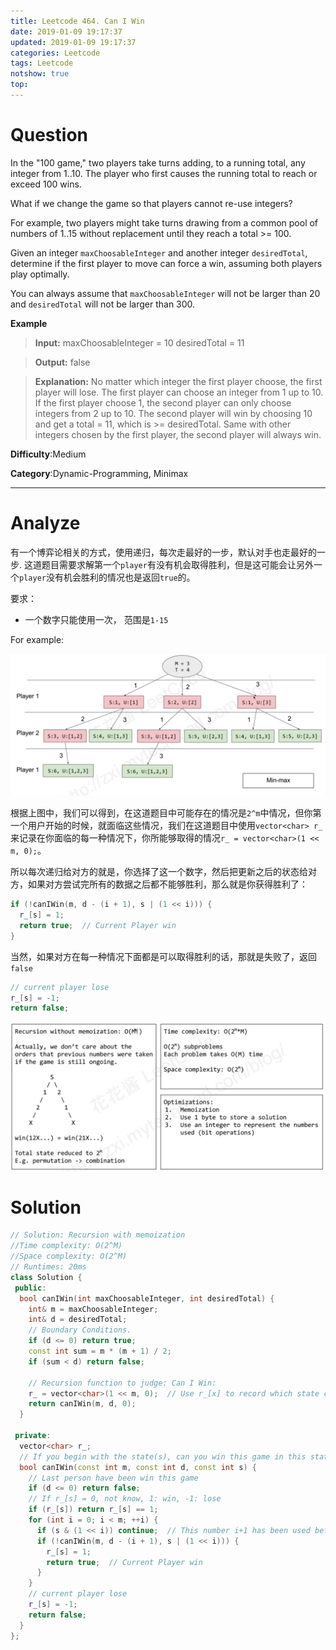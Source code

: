 ```yaml
---
title: Leetcode 464. Can I Win
date: 2019-01-09 19:17:37
updated: 2019-01-09 19:17:37
categories: Leetcode
tags: Leetcode
notshow: true
top:
---
```


# Question

In the "100 game," two players take turns adding, to a running total, any integer from 1..10. The player who first causes the running total to reach or exceed 100 wins.

What if we change the game so that players cannot re-use integers?

For example, two players might take turns drawing from a common pool of numbers of 1..15 without replacement until they reach a total >= 100.

Given an integer  `maxChoosableInteger`  and another integer  `desiredTotal`, determine if the first player to move can force a win, assuming both players play optimally.

You can always assume that  `maxChoosableInteger`  will not be larger than 20 and  `desiredTotal`  will not be larger than 300.

**Example**

> **Input:**
> maxChoosableInteger = 10
> desiredTotal = 11

> **Output:**
> false

> **Explanation:**
> No matter which integer the first player choose, the first player will lose.
> The first player can choose an integer from 1 up to 10.
> If the first player choose 1, the second player can only choose integers from 2 up to 10.
> The second player will win by choosing 10 and get a total = 11, which is >= desiredTotal.
> Same with other integers chosen by the first player, the second player will always win.

**Difficulty**:Medium

**Category**:Dynamic-Programming, Minimax

<!-- more -->

------------

# Analyze

有一个博弈论相关的方式，使用递归，每次走最好的一步，默认对手也走最好的一步. 这道题目需要求解第一个`player`有没有机会取得胜利，但是这可能会让另外一个`player`没有机会胜利的情况也是返回`true`的。

要求：
- 一个数字只能使用一次， 范围是`1-15`

For example:

![](/images/in-post/2019-01-09-Leetcode-464-Can-I-Win/2019-01-10-00-35-12.png)

根据上图中，我们可以得到，在这道题目中可能存在的情况是`2^m`中情况，但你第一个用户开始的时候，就面临这些情况，我们在这道题目中使用`vector<char> r_`来记录在你面临的每一种情况下，你所能够取得的情况`r_ = vector<char>(1 << m, 0);`。

所以每次递归给对方的就是，你选择了这一个数字，然后把更新之后的状态给对方，如果对方尝试完所有的数据之后都不能够胜利，那么就是你获得胜利了：

```cpp
if (!canIWin(m, d - (i + 1), s | (1 << i))) {
  r_[s] = 1;
  return true;  // Current Player win
}
```

当然，如果对方在每一种情况下面都是可以取得胜利的话，那就是失败了，返回`false`

```cpp
// current player lose
r_[s] = -1;
return false;
```

![](/images/in-post/2019-01-09-Leetcode-464-Can-I-Win/2019-01-10-17-25-19.png)

# Solution

```cpp
// Solution: Recursion with memoization
//Time complexity: O(2^M)
//Space complexity: O(2^M)
// Runtimes: 20ms
class Solution {
 public:
  bool canIWin(int maxChoosableInteger, int desiredTotal) {
    int& m = maxChoosableInteger;
    int& d = desiredTotal;
    // Boundary Conditions.
    if (d <= 0) return true;
    const int sum = m * (m + 1) / 2;
    if (sum < d) return false;

    // Recursion function to judge: Can I Win:
    r_ = vector<char>(1 << m, 0);  // Use r_[x] to record which state can win, there are 2^m state
    return canIWin(m, d, 0);
  }

 private:
  vector<char> r_;
  // If you begin with the state(s), can you win this game in this state;
  bool canIWin(const int m, const int d, const int s) {
    // Last person have been win this game
    if (d <= 0) return false;
    // If r_[s] = 0, not know, 1: win, -1: lose
    if (r_[s]) return r_[s] == 1;
    for (int i = 0; i < m; ++i) {
      if (s & (1 << i)) continue;  // This number i+1 has been used before;
      if (!canIWin(m, d - (i + 1), s | (1 << i))) {
        r_[s] = 1;
        return true;  // Current Player win
      }
    }
    // current player lose
    r_[s] = -1;
    return false;
  }
};
```